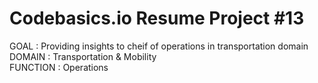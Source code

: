    # Codebasics.io Resume Project #13  
GOAL     :  Providing insights to cheif of operations in transportation domain  
DOMAIN   :  Transportation & Mobility  
FUNCTION :  Operations
